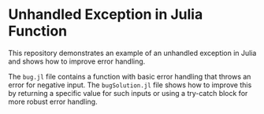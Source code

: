 # Unhandled Exception in Julia Function

This repository demonstrates an example of an unhandled exception in Julia and shows how to improve error handling.

The `bug.jl` file contains a function with basic error handling that throws an error for negative input.  The `bugSolution.jl` file shows how to improve this by returning a specific value for such inputs or using a try-catch block for more robust error handling.